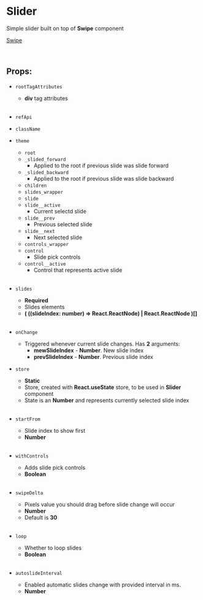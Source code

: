 # Slider

Simple slider built on top of **Swipe** component<br />

[Swipe](https://github.com/CyberCookie/siegel/tree/master/client_core/ui/Swipe)

<br />

## Props:

- `rootTagAttributes`
    - **div** tag attributes<br /><br />

- `refApi`

- `className`

- `theme`
    - `root`
    - `_slided_forward`
        - Applied to the root if previous slide was slide forward
    - `_slided_backward`
        - Applied to the root if previous slide was slide backward
    - `children`
    - `slides_wrapper`
    - `slide`
    - `slide__active`
        - Current selectd slide
    - `slide__prev`
        - Previous selected slide
    - `slide__next`
        - Next selected slide
    - `controls_wrapper`
    - `control`
        - Slide pick controls
    - `control__active`
        - Control that represents active slide<br /><br />

- `slides`
    - **Required**
    - Slides elements
    - **( ((slideIndex: number) => React.ReactNode) | React.ReactNode )[]**<br /><br />

- `onChange`
    - Triggered whenever current slide changes. Has **2** arguments:
        - **mewSlideIndex** - **Number**. New slide index
        - **prevSlideIndex** - **Number**. Previous slide index

- `store`
    - **Static**
    - Store, created with **React.useState** store, to be used in **Slider** component
    - State is an **Number** and represents currently selected slide index<br /><br />

- `startFrom`
    - Slide index to show first
    - **Number**<br /><br />

- `withControls`
    - Adds slide pick controls
    - **Boolean**<br /><br />

- `swipeDelta`
    - Pixels value you should drag before slide change will occur
    - **Number**
    - Default is **30**<br /><br />

- `loop`
    - Whether to loop slides
    - **Boolean**<br /><br />

- `autoslideInterval`
    - Enabled automatic slides change with provided interval in ms.
    - **Number**